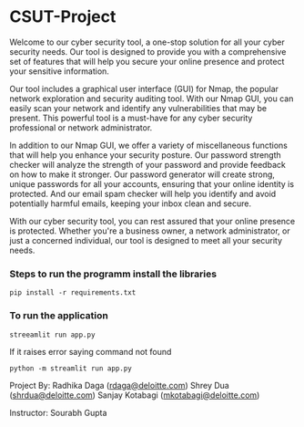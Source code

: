 # CSUT-Project

Welcome to our cyber security tool, a one-stop solution for all your cyber security needs. Our tool is designed to provide you with a comprehensive set of features that will help you secure your online presence and protect your sensitive information.

Our tool includes a graphical user interface (GUI) for Nmap, the popular network exploration and security auditing tool. With our Nmap GUI, you can easily scan your network and identify any vulnerabilities that may be present. This powerful tool is a must-have for any cyber security professional or network administrator.

In addition to our Nmap GUI, we offer a variety of miscellaneous functions that will help you enhance your security posture. Our password strength checker will analyze the strength of your password and provide feedback on how to make it stronger. Our password generator will create strong, unique passwords for all your accounts, ensuring that your online identity is protected. And our email spam checker will help you identify and avoid potentially harmful emails, keeping your inbox clean and secure.

With our cyber security tool, you can rest assured that your online presence is protected. Whether you're a business owner, a network administrator, or just a concerned individual, our tool is designed to meet all your security needs.

### Steps to run the programm install the libraries

``` pip install -r requirements.txt ```

### To run the application

``` streeamlit run app.py ```

If it raises error saying command not found 

``` python -m streamlit run app.py  ```

Project By:
Radhika Daga (rdaga@deloitte.com)
Shrey Dua (shrdua@deloitte.com)
Sanjay Kotabagi (mkotabagi@deloitte.com)

Instructor:
Sourabh Gupta

